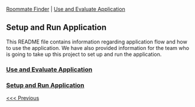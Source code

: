 [Roommate Finder](README.md) | [Use and Evaluate Application](/docs/Use.md)

Setup and Run Application
----------------------------------

This README file contains information regarding application flow and how to use the application. We have also provided information for the team who is going to take up this project to set up and run the application.

### [Use and Evaluate Application](/docs/Use.md)
### [Setup and Run Application](/docs/Setup.md)

[<<< Previous](/docs/Use.md)